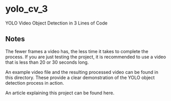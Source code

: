 # yolo_cv_3
YOLO Video Object Detection in 3 Lines of Code

## Notes

The fewer frames a video has, the less time it takes to complete the process. If you are just testing the project, it is recommended to use a video that is less than 20 or 30 seconds long.

An example video file and the resulting processed video can be found in this directory. These provide a clear demonstration of the YOLO object detection process in action.

An article explaining this project can be found here.
